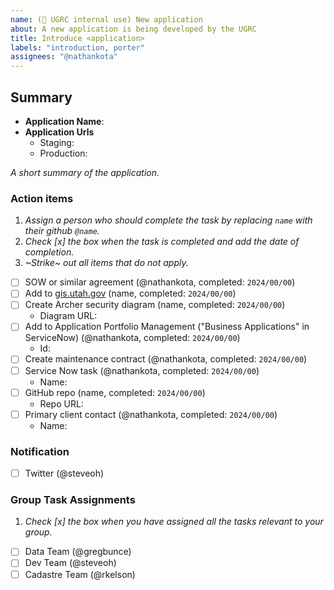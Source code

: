 ```yaml
---
name: (🔐 UGRC internal use) New application
about: A new application is being developed by the UGRC
title: Introduce <application>
labels: "introduction, porter"
assignees: "@nathankota"
---
```


## Summary

- **Application Name**:
- **Application Urls**
  - Staging:
  - Production:

_A short summary of the application._

### Action items

1. _Assign a person who should complete the task by replacing `name` with their github `@name`._
1. _Check [x] the box when the task is completed and add the date of completion._
1. _~Strike~ out all items that do not apply._

- [ ] SOW or similar agreement (@nathankota, completed: `2024/00/00`)
- [ ] Add to [gis.utah.gov](https://gis.utah.gov/developer/application) (name, completed: `2024/00/00`)
- [ ] Create Archer security diagram (name, completed: `2024/00/00`)
  - Diagram URL:
- [ ] Add to Application Portfolio Management ("Business Applications" in ServiceNow) (@nathankota, completed: `2024/00/00`)
  - Id:
- [ ] Create maintenance contract (@nathankota, completed: `2024/00/00`)
- [ ] Service Now task (@nathankota, completed: `2024/00/00`)
  - Name:
- [ ] GitHub repo (name, completed: `2024/00/00`)
  - Repo URL:
- [ ] Primary client contact (@nathankota, completed: `2024/00/00`)
  - Name:

### Notification

- [ ] Twitter (@steveoh)

### Group Task Assignments

1. _Check [x] the box when you have assigned all the tasks relevant to your group._

- [ ] Data Team (@gregbunce)
- [ ] Dev Team (@steveoh)
- [ ] Cadastre Team (@rkelson)
